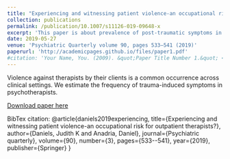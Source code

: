 ```yaml
---
title: "Experiencing and witnessing patient violence-an occupational risk for outpatient therapists?"
collection: publications
permalink: /publication/10.1007/s11126-019-09648-x
excerpt: 'This paper is about prevalence of post-traumatic symptoms in therapists who have been assaulted by their clients.'
date: 2019-05-27
venue: 'Psychiatric Quarterly volume 90, pages 533–541 (2019)'
paperurl: 'http://academicpages.github.io/files/paper1.pdf'
#citation: 'Your Name, You. (2009). &quot;Paper Title Number 1.&quot; <i>Journal 1</i>. 1(1).'
---
```

Violence against therapists by their clients is a common occurrence across clinical settings. We estimate the frequency of trauma-induced symptoms in psychotherapists.

[Download paper here](http://academicpages.github.io/files/paper1.pdf)

BibTex citation: @article{daniels2019experiencing,
  title={Experiencing and witnessing patient violence-an occupational risk for outpatient therapists?},
  author={Daniels, Judith K and Anadria, Daniel},
  journal={Psychiatric quarterly},
  volume={90},
  number={3},
  pages={533--541},
  year={2019},
  publisher={Springer}
}
